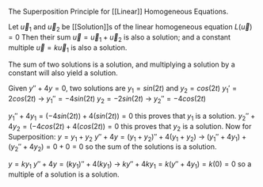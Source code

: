 
The Superposition Principle for [[Linear]] Homogeneous Equations.

Let $\vec{u}_1$ and $\vec{u}_2$ be [[Solution]]s of the linear homogeneous equation $L(\vec{u})=0$
Then their sum $\vec{u}=\vec{u}_1+\vec{u}_2$ is also a solution; and a constant multiple $\vec{u} = k\vec{u}_1$ is also a solution.

The sum of two solutions is a solution, and multiplying a solution by a constant will also yield a solution.

Given $y''+4y=0$, two solutions are $y_1=sin(2t)$ and $y_2=cos(2t)$
$y_1' = 2cos(2t)$ -> $y_1'' = -4sin(2t)$
$y_2 = -2sin(2t)$ -> $y_2'' = -4cos(2t)$

$y_1'' + 4y_1 = (-4sin(2t)) + 4(sin(2t)) = 0$ this proves that $y_1$ is a solution.
$y_2'' + 4y_2 = (-4cos(2t) + 4(cos(2t)) = 0$ this proves that $y_2$ is a solution.
Now for Superposition:
$y=y_1+y_2$
$y''+4y=(y_1+y_2)''+4(y_1+y_2)$ -> $(y_1'' + 4y_1) + (y_2'' + 4y_2) = 0 + 0 = 0$ so the sum of the solutions is a solution.

$y=ky_1$
$y'' + 4y = (ky_1)'' + 4(ky_1)$ -> $ky'' + 4ky_1 = k(y'' + 4y_1) = k(0) = 0$ so a multiple of a solution is a solution.

